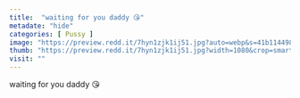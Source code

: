 ```yaml
---
title:  "waiting for you daddy 😘"
metadate: "hide"
categories: [ Pussy ]
image: "https://preview.redd.it/7hyn1zjk1ij51.jpg?auto=webp&s=41b1144984b7668b31b966dcfb3f489bc83138f9"
thumb: "https://preview.redd.it/7hyn1zjk1ij51.jpg?width=1080&crop=smart&auto=webp&s=fbf76220a750d336abc34a823be9716c5e519e64"
visit: ""
---
```

waiting for you daddy 😘

